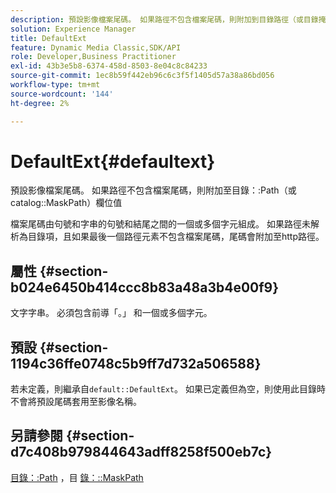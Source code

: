 ```yaml
---
description: 預設影像檔案尾碼。 如果路徑不包含檔案尾碼，則附加到目錄路徑（或目錄掩碼路徑）欄位值
solution: Experience Manager
title: DefaultExt
feature: Dynamic Media Classic,SDK/API
role: Developer,Business Practitioner
exl-id: 43b3e5b8-6374-458d-8503-8e04c8c84233
source-git-commit: 1ec8b59f442eb96c6c3f5f1405d57a38a86bd056
workflow-type: tm+mt
source-wordcount: '144'
ht-degree: 2%

---
```


# DefaultExt{#defaultext}

預設影像檔案尾碼。 如果路徑不包含檔案尾碼，則附加至目錄：:Path（或catalog::MaskPath）欄位值

檔案尾碼由句號和字串的句號和結尾之間的一個或多個字元組成。 如果路徑未解析為目錄項，且如果最後一個路徑元素不包含檔案尾碼，尾碼會附加至http路徑。

## 屬性 {#section-b024e6450b414ccc8b83a48a3b4e00f9}

文字字串。 必須包含前導「。」 和一個或多個字元。

## 預設 {#section-1194c36ffe0748c5b9ff7d732a506588}

若未定義，則繼承自`default::DefaultExt`。 如果已定義但為空，則使用此目錄時不會將預設尾碼套用至影像名稱。

## 另請參閱 {#section-d7c408b979844643adff8258f500eb7c}

[目錄：:Path](/help/aem-is-ir-api/is-api/image-catalog/image-serving-api-ref/c-image-catalog-reference/c-image-svg-data-reference/c-image-data-reference/r-path-cat.md) ，目 [錄：::MaskPath](/help/aem-is-ir-api/is-api/image-catalog/image-serving-api-ref/c-image-catalog-reference/c-image-svg-data-reference/c-image-data-reference/r-maskpath-cat.md)
